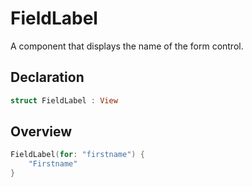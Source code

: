 # FieldLabel

A component that displays the name of the form control.

## Declaration

```swift
struct FieldLabel : View
```

## Overview

```swift
FieldLabel(for: "firstname") {
    "Firstname"
}
```

